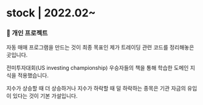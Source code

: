 # stock | 2022.02~

### 👤 개인 프로젝트

자동 매매 프로그램을 만드는 것이 최종 목표인 제가 트레이딩 관련 코드를 정리해놓은 곳입니다.

전미투자대회(US investing championship) 우승자들의 책을 통해 학습한 도메인 지식을 적용했습니다.

지수가 상승할 때 더 상승하거나 지수가 하락할 때 덜 하락하는 종목은 기관 자금의 유입이 있다는 것이 기본 가설입니다.
